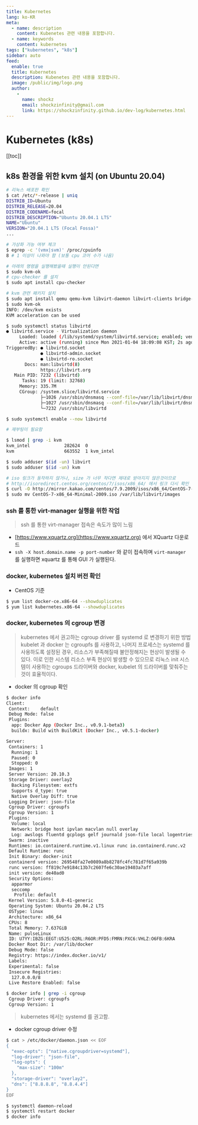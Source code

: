 ```yaml
---
title: Kubernetes
lang: ko-KR
meta:
  - name: description
    content: Kubenetes 관련 내용을 포함합니다.
  - name: keywords
    content: kubernetes
tags: ["kubernetes", "k8s"]
sidebar: auto
feed:
  enable: true
  title: Kubernetes
  description: Kubenetes 관련 내용을 포함합니다.
  image: /public/img/logo.png
  author:
    -
      name: shockz
      email: shockzinfinity@gmail.com
      link: https://shockzinfinity.github.io/dev-log/kubernetes.html
---
```


# Kubernetes (k8s)

<TagLinks />

[[toc]]

## k8s 환경을 위한 kvm 설치 (on Ubuntu 20.04)

```bash
# 리눅스 배포판 확인
$ cat /etc/*-release | uniq
DISTRIB_ID=Ubuntu
DISTRIB_RELEASE=20.04
DISTRIB_CODENAME=focal
DISTRIB_DESCRIPTION="Ubuntu 20.04.1 LTS"
NAME="Ubuntu"
VERSION="20.04.1 LTS (Focal Fossa)"
...

# 가상화 가능 여부 체크
$ egrep -c '(vmx|svm)' /proc/cpuinfo
8 # 1 이상이 나와야 함 (보통 cpu 코어 수가 나옴)

# 아래의 명령을 실행해봤을때 실행이 안된다면
$ sudo kvm-ok
# cpu-checker 를 설치
$ sudo apt install cpu-checker

# kvm 관련 패키지 설치
$ sudo apt install qemu qemu-kvm libvirt-daemon libvirt-clients bridge-utils virt-manager
$ sudo kvm-ok
INFO: /dev/kvm exists
KVM acceleration can be used

$ sudo systemctl status libvirtd
● libvirtd.service - Virtualization daemon
     Loaded: loaded (/lib/systemd/system/libvirtd.service; enabled; vendor preset: enabled)
     Active: active (running) since Mon 2021-01-04 18:09:08 KST; 2s ago
TriggeredBy: ● libvirtd.socket
             ● libvirtd-admin.socket
             ● libvirtd-ro.socket
       Docs: man:libvirtd(8)
             https://libvirt.org
   Main PID: 7232 (libvirtd)
      Tasks: 19 (limit: 32768)
     Memory: 335.7M
     CGroup: /system.slice/libvirtd.service
             ├─1026 /usr/sbin/dnsmasq --conf-file=/var/lib/libvirt/dnsmasq/default.conf --leasefile-ro --dhcp-script=/usr/lib/libvirt/libvirt_lease>
             ├─1027 /usr/sbin/dnsmasq --conf-file=/var/lib/libvirt/dnsmasq/default.conf --leasefile-ro --dhcp-script=/usr/lib/libvirt/libvirt_lease>
             └─7232 /usr/sbin/libvirtd

$ sudo systemctl enable --now libvirtd

# 재부팅이 필요함

$ lsmod | grep -i kvm
kvm_intel             282624  0
kvm                   663552  1 kvm_intel

$ sudo adduser $(id -un) libvirt
$ sudo adduser $(id -un) kvm

# iso 링크가 동작하지 않거나, size 가 너무 작다면 제대로 받아지지 않은것이므로
# http://isoredirect.centos.org/centos/7/isos/x86_64/ 에서 링크 다시 확인
$ curl -O http://mirror.kakao.com/centos/7.9.2009/isos/x86_64/CentOS-7-x86_64-Minimal-2009.iso
$ sudo mv CentOS-7-x86_64-Minimal-2009.iso /var/lib/libvirt/images
```

### ssh 를 통한 virt-manager 실행을 위한 작업
> ssh 를 통한 virt-manager 접속은 속도가 많이 느림

- [https://www.xquartz.org](https://www.xquartz.org) 에서 XQuartz 다운로드
- `ssh -X host.domain.name -p port-number` 와 같이 접속하며 `virt-manager` 를 실행하면 xquartz 를 통해 GUI 가 실행된다.

### docker, kubernetes 설치 버전 확인

- CentOS 기준
```bash
$ yum list docker-ce.x86-64 --showduplicates
$ yum list kubernetes.x86-64 --showduplicates
```

### docker, kubernetes 의 cgroup 변경
> kubernetes 에서 권고하는 cgroup driver 를 systemd 로 변경하기 위한 방법
> kubelet 과 docker 는 cgroupfs 를 사용하고, 나머지 프로세스는 systemd 를 사용하도록 설정된 경우, 리소스가 부족해질때 불안정해지는 현상이 발생될 수 있다. 이로 인한 시스템 리소스 부족 현상이 발생할 수 있으므로 리눅스 init 시스템이 사용하는 cgroups 드라이버와 docker, kubelet 의 드라이버를 맞춰주는 것이 효율적이다.

- docker 의 cgroup 확인
```bash
$ docker info
Client:
 Context:    default
 Debug Mode: false
 Plugins:
  app: Docker App (Docker Inc., v0.9.1-beta3)
  buildx: Build with BuildKit (Docker Inc., v0.5.1-docker)

Server:
 Containers: 1
  Running: 1
  Paused: 0
  Stopped: 0
 Images: 1
 Server Version: 20.10.3
 Storage Driver: overlay2
  Backing Filesystem: extfs
  Supports d_type: true
  Native Overlay Diff: true
 Logging Driver: json-file
 Cgroup Driver: cgroupfs
 Cgroup Version: 1
 Plugins:
  Volume: local
  Network: bridge host ipvlan macvlan null overlay
  Log: awslogs fluentd gcplogs gelf journald json-file local logentries splunk syslog
 Swarm: inactive
 Runtimes: io.containerd.runtime.v1.linux runc io.containerd.runc.v2
 Default Runtime: runc
 Init Binary: docker-init
 containerd version: 269548fa27e0089a8b8278fc4fc781d7f65a939b
 runc version: ff819c7e9184c13b7c2607fe6c30ae19403a7aff
 init version: de40ad0
 Security Options:
  apparmor
  seccomp
   Profile: default
 Kernel Version: 5.8.0-41-generic
 Operating System: Ubuntu 20.04.2 LTS
 OSType: linux
 Architecture: x86_64
 CPUs: 8
 Total Memory: 7.637GiB
 Name: pulseLinux
 ID: U7YY:IBZG:EEGT:U525:O2RL:R6OR:PFD5:FMRN:PXC6:VHLZ:O6FB:6KRA
 Docker Root Dir: /var/lib/docker
 Debug Mode: false
 Registry: https://index.docker.io/v1/
 Labels:
 Experimental: false
 Insecure Registries:
  127.0.0.0/8
 Live Restore Enabled: false

$ docker info | grep -i cgroup
 Cgroup Driver: cgroupfs
 Cgroup Version: 1
```
> kubernetes 에서는 systemd 를 권고함.

- docker cgroup driver 수정
```bash
$ cat > /etc/docker/daemon.json << EOF
{
  "exec-opts": ["native.cgroupdriver=systemd"],
  "log-driver": "json-file",
  "log-opts": {
    "max-size": "100m"
  },
  "storage-driver": "overlay2",
  "dns": ["8.8.8.8", "8.8.4.4"]
}
EOF

$ systemctl daemon-reload
$ systemctl restart docker
$ docker info
```
